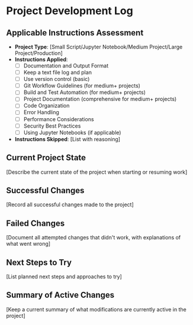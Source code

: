 # Project Development Log

## Applicable Instructions Assessment
- **Project Type**: [Small Script/Jupyter Notebook/Medium Project/Large Project/Production]
- **Instructions Applied**: 
  - [ ] Documentation and Output Format
  - [ ] Keep a text file log and plan
  - [ ] Use version control (basic)
  - [ ] Git Workflow Guidelines (for medium+ projects)
  - [ ] Build and Test Automation (for medium+ projects)  
  - [ ] Project Documentation (comprehensive for medium+ projects)
  - [ ] Code Organization
  - [ ] Error Handling
  - [ ] Performance Considerations
  - [ ] Security Best Practices
  - [ ] Using Jupyter Notebooks (if applicable)
- **Instructions Skipped**: [List with reasoning]

## Current Project State
[Describe the current state of the project when starting or resuming work]

## Successful Changes
[Record all successful changes made to the project]

## Failed Changes
[Document all attempted changes that didn't work, with explanations of what went wrong]

## Next Steps to Try
[List planned next steps and approaches to try]

## Summary of Active Changes
[Keep a current summary of what modifications are currently active in the project]